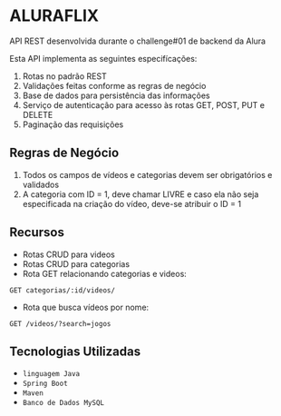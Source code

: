 # ALURAFLIX
API REST desenvolvida durante o challenge#01 de backend da Alura

Esta API implementa as seguintes especifícações:
1. Rotas no padrão REST
2. Validações feitas conforme as regras de negócio
3. Base de dados para persistência das informações
4. Serviço de autenticação para acesso às rotas GET, POST, PUT e DELETE
5. Paginação das requisições

## Regras de Negócio
1. Todos os campos de vídeos e categorias devem ser obrigatórios e validados
2. A categoria com ID = 1, deve chamar LIVRE e caso ela não seja especificada na criação do vídeo, deve-se atribuir o ID = 1

## Recursos
- Rotas CRUD para videos
- Rotas CRUD para categorias
- Rota GET relacionando categorias e videos:
```
GET categorias/:id/videos/
```
- Rota que busca vídeos por nome:
```
GET /videos/?search=jogos
```

## Tecnologias Utilizadas
- `linguagem Java`
- `Spring Boot`
- `Maven`
- `Banco de Dados MySQL`